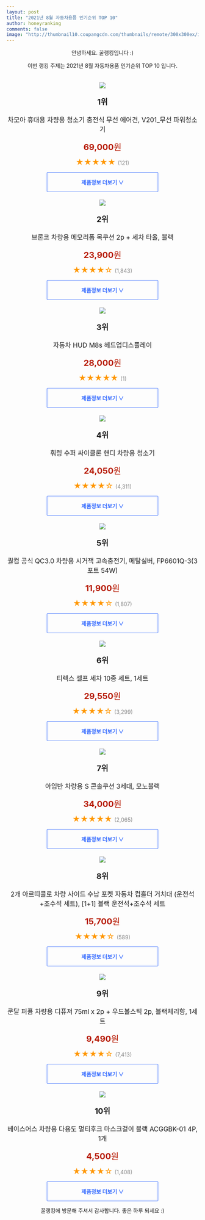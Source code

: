 ```yaml
--- 
layout: post 
title: "2021년 8월 자동차용품 인기순위 TOP 10" 
author: honeyranking 
comments: false 
image: "http://thumbnail10.coupangcdn.com/thumbnails/remote/300x300ex/image/vendor_inventory/b9b1/1ec675d511ccdc346b6092959dfb14b9212e2a8c476f58e3ac49db587877.jpg" 
--- 
```

<p style="text-align: center;">안녕하세요. 꿀랭킹입니다 :)</p> <p style="text-align: center;">이번 랭킹 주제는 2021년 8월 자동차용품 인기순위 TOP 10 입니다.</p><center><img src="http://thumbnail10.coupangcdn.com/thumbnails/remote/300x300ex/image/vendor_inventory/b9b1/1ec675d511ccdc346b6092959dfb14b9212e2a8c476f58e3ac49db587877.jpg" style="margin-top:20px" /></center> <p style="text-align: center; font-size: 20px"><b>1위</b></p> <p style="text-align: center; font-size: 17px">차모아 휴대용 차량용 청소기 충전식 무선 에어건, V201_무선 파워청소기</p> <p style="text-align: center;"><span style="color: #b61800; font-size: 22px;"><b>69,000</b>원</span></p> <p style="text-align: center;"><span style="color: #ff9600; font-size: 20px;">★★★★★ </span><span style="color: #878787;">(121)</span></p> <center><a href=""> <div style="font-size: 14px; display: inline-block; padding: 15px 90px; color: #346aff; border-radius: 2px; border: 1px solid #346aff; cursor: pointer;"><b>제품정보 더보기 &or;</b></div> </a></center><center><img src="http://thumbnail6.coupangcdn.com/thumbnails/remote/300x300ex/image/retail/images/2020/04/13/9/9/c045afa1-be0f-4294-bbf1-15d16f2031d1.jpg" style="margin-top:20px" /></center> <p style="text-align: center; font-size: 20px"><b>2위</b></p> <p style="text-align: center; font-size: 17px">브론코 차량용 메모리폼 목쿠션 2p + 세차 타올, 블랙</p> <p style="text-align: center;"><span style="color: #b61800; font-size: 22px;"><b>23,900</b>원</span></p> <p style="text-align: center;"><span style="color: #ff9600; font-size: 20px;">★★★★☆ </span><span style="color: #878787;">(1,843)</span></p> <center><a href="https://coupa.ng/b5FHqh"> <div style="font-size: 14px; display: inline-block; padding: 15px 90px; color: #346aff; border-radius: 2px; border: 1px solid #346aff; cursor: pointer;"><b>제품정보 더보기 &or;</b></div> </a></center><center><img src="http://thumbnail6.coupangcdn.com/thumbnails/remote/300x300ex/image/vendor_inventory/ffcb/c14a0c8e86ee7ebcc9b161bfdc5cce548402ba553212ae1853894089b797.jpg" style="margin-top:20px" /></center> <p style="text-align: center; font-size: 20px"><b>3위</b></p> <p style="text-align: center; font-size: 17px">자동차 HUD M8s 헤드업디스플레이</p> <p style="text-align: center;"><span style="color: #b61800; font-size: 22px;"><b>28,000</b>원</span></p> <p style="text-align: center;"><span style="color: #ff9600; font-size: 20px;">★★★★★ </span><span style="color: #878787;">(1)</span></p> <center><a href="https://coupa.ng/b5FHqj"> <div style="font-size: 14px; display: inline-block; padding: 15px 90px; color: #346aff; border-radius: 2px; border: 1px solid #346aff; cursor: pointer;"><b>제품정보 더보기 &or;</b></div> </a></center><center><img src="http://thumbnail10.coupangcdn.com/thumbnails/remote/300x300ex/image/retail/images/87466856861862-873d71b5-27c9-4ed6-bf09-e0557ffd66bf.jpg" style="margin-top:20px" /></center> <p style="text-align: center; font-size: 20px"><b>4위</b></p> <p style="text-align: center; font-size: 17px">훠링 수퍼 싸이클론 핸디 차량용 청소기</p> <p style="text-align: center;"><span style="color: #b61800; font-size: 22px;"><b>24,050</b>원</span></p> <p style="text-align: center;"><span style="color: #ff9600; font-size: 20px;">★★★★☆ </span><span style="color: #878787;">(4,311)</span></p> <center><a href="https://coupa.ng/b5FHqk"> <div style="font-size: 14px; display: inline-block; padding: 15px 90px; color: #346aff; border-radius: 2px; border: 1px solid #346aff; cursor: pointer;"><b>제품정보 더보기 &or;</b></div> </a></center><center><img src="http://thumbnail8.coupangcdn.com/thumbnails/remote/300x300ex/image/retail/images/340839294511118-287a1aa9-cbe1-40dd-8a31-7e6e40f487e9.jpg" style="margin-top:20px" /></center> <p style="text-align: center; font-size: 20px"><b>5위</b></p> <p style="text-align: center; font-size: 17px">퀄컴 공식 QC3.0 차량용 시거잭 고속충전기, 메탈실버, FP6601Q-3(3포트 54W)</p> <p style="text-align: center;"><span style="color: #b61800; font-size: 22px;"><b>11,900</b>원</span></p> <p style="text-align: center;"><span style="color: #ff9600; font-size: 20px;">★★★★☆ </span><span style="color: #878787;">(1,807)</span></p> <center><a href="https://coupa.ng/b5FHql"> <div style="font-size: 14px; display: inline-block; padding: 15px 90px; color: #346aff; border-radius: 2px; border: 1px solid #346aff; cursor: pointer;"><b>제품정보 더보기 &or;</b></div> </a></center><center><img src="http://thumbnail7.coupangcdn.com/thumbnails/remote/300x300ex/image/product/image/vendoritem/2019/05/29/3543375878/8bb127c0-8f7f-4f79-b521-829fd12eb3b0.jpg" style="margin-top:20px" /></center> <p style="text-align: center; font-size: 20px"><b>6위</b></p> <p style="text-align: center; font-size: 17px">티렉스 셀프 세차 10종 세트, 1세트</p> <p style="text-align: center;"><span style="color: #b61800; font-size: 22px;"><b>29,550</b>원</span></p> <p style="text-align: center;"><span style="color: #ff9600; font-size: 20px;">★★★★☆ </span><span style="color: #878787;">(3,299)</span></p> <center><a href="https://coupa.ng/b5FHqm"> <div style="font-size: 14px; display: inline-block; padding: 15px 90px; color: #346aff; border-radius: 2px; border: 1px solid #346aff; cursor: pointer;"><b>제품정보 더보기 &or;</b></div> </a></center><center><img src="http://thumbnail7.coupangcdn.com/thumbnails/remote/300x300ex/image/retail/images/258974473203997-2eadf9f8-c8ed-4d7b-8673-7b80d7166214.jpg" style="margin-top:20px" /></center> <p style="text-align: center; font-size: 20px"><b>7위</b></p> <p style="text-align: center; font-size: 17px">아임반 차량용 S 콘솔쿠션 3세대, 모노블랙</p> <p style="text-align: center;"><span style="color: #b61800; font-size: 22px;"><b>34,000</b>원</span></p> <p style="text-align: center;"><span style="color: #ff9600; font-size: 20px;">★★★★★ </span><span style="color: #878787;">(2,065)</span></p> <center><a href="https://coupa.ng/b5FHqn"> <div style="font-size: 14px; display: inline-block; padding: 15px 90px; color: #346aff; border-radius: 2px; border: 1px solid #346aff; cursor: pointer;"><b>제품정보 더보기 &or;</b></div> </a></center><center><img src="http://thumbnail10.coupangcdn.com/thumbnails/remote/300x300ex/image/vendor_inventory/d466/809e950d6900e2d14fdd8388aebf5081d903feb31ec971343124510b8dd0.jpg" style="margin-top:20px" /></center> <p style="text-align: center; font-size: 20px"><b>8위</b></p> <p style="text-align: center; font-size: 17px">2개 아르띠콜로 차량 사이드 수납 포켓 자동차 컵홀더 거치대 (운전석+조수석 세트), [1+1] 블랙 운전석+조수석 세트</p> <p style="text-align: center;"><span style="color: #b61800; font-size: 22px;"><b>15,700</b>원</span></p> <p style="text-align: center;"><span style="color: #ff9600; font-size: 20px;">★★★★☆ </span><span style="color: #878787;">(589)</span></p> <center><a href="https://coupa.ng/b5FHqo"> <div style="font-size: 14px; display: inline-block; padding: 15px 90px; color: #346aff; border-radius: 2px; border: 1px solid #346aff; cursor: pointer;"><b>제품정보 더보기 &or;</b></div> </a></center><center><img src="http://thumbnail8.coupangcdn.com/thumbnails/remote/300x300ex/image/retail/images/426294852445913-1c55f307-4837-477c-a043-d081746d6b8d.jpg" style="margin-top:20px" /></center> <p style="text-align: center; font-size: 20px"><b>9위</b></p> <p style="text-align: center; font-size: 17px">쿤달 퍼퓸 차량용 디퓨저 75ml x 2p + 우드볼스틱 2p, 블랙체리향, 1세트</p> <p style="text-align: center;"><span style="color: #b61800; font-size: 22px;"><b>9,490</b>원</span></p> <p style="text-align: center;"><span style="color: #ff9600; font-size: 20px;">★★★★☆ </span><span style="color: #878787;">(7,413)</span></p> <center><a href="https://coupa.ng/b5FHqp"> <div style="font-size: 14px; display: inline-block; padding: 15px 90px; color: #346aff; border-radius: 2px; border: 1px solid #346aff; cursor: pointer;"><b>제품정보 더보기 &or;</b></div> </a></center><center><img src="http://thumbnail10.coupangcdn.com/thumbnails/remote/300x300ex/image/retail/images/102562221900427-54fb553b-e1d9-457a-adab-9c66a2058156.png" style="margin-top:20px" /></center> <p style="text-align: center; font-size: 20px"><b>10위</b></p> <p style="text-align: center; font-size: 17px">베이스어스 차량용 다용도 멀티후크 마스크걸이 블랙 ACGGBK-01 4P, 1개</p> <p style="text-align: center;"><span style="color: #b61800; font-size: 22px;"><b>4,500</b>원</span></p> <p style="text-align: center;"><span style="color: #ff9600; font-size: 20px;">★★★★☆ </span><span style="color: #878787;">(1,408)</span></p> <center><a href="https://coupa.ng/b5FHqq"> <div style="font-size: 14px; display: inline-block; padding: 15px 90px; color: #346aff; border-radius: 2px; border: 1px solid #346aff; cursor: pointer;"><b>제품정보 더보기 &or;</b></div> </a></center> <p style="text-align: center;">꿀랭킹에 방문해 주셔서 감사합니다. 좋은 하루 되세요 :)</p>
